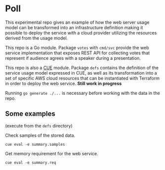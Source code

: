 Poll
====

This experimental repo gives an example of how the web server usage model can be transformed into
an infrastructure definition making it possible to deploy the service with a cloud provider utilizing the
resources derived from the usage model.

This repo is a Go module. Package `votes` with `cmd/svc` provide the web service implementation that 
exposes REST API for collecting votes that represent if audience agrees with a speaker during a
presentation.

This repo is also a [CUE](https://cuelang.org) module. Package `defs` contains the definition of the 
service usage model expressed in CUE, as well as its transformation into a set of specific AWS cloud 
resources that can be instantiated with Terraform in order to deploy the web service. 
**Still work in progress**

Running `go generate ./...` is necessary before working with the data in the repo.

Some examples
-------------
(execute from the `defs` directory)

Check samples of the stored data.
```shell
cue eval -e summary.samples
```

Get memory requirement for the web service.
```shell
cue eval -e summary.req 
```
